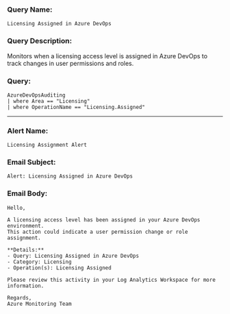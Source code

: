 ### Query Name:  
`Licensing Assigned in Azure DevOps`

### Query Description:  
Monitors when a licensing access level is assigned in Azure DevOps to track changes in user permissions and roles.

### Query:  
```kql
AzureDevOpsAuditing
| where Area == "Licensing"
| where OperationName == "Licensing.Assigned"
```

---

### Alert Name:  
`Licensing Assignment Alert`

### Email Subject:  
`Alert: Licensing Assigned in Azure DevOps`

### Email Body:  
```
Hello,

A licensing access level has been assigned in your Azure DevOps environment.  
This action could indicate a user permission change or role assignment.

**Details:**  
- Query: Licensing Assigned in Azure DevOps  
- Category: Licensing  
- Operation(s): Licensing Assigned

Please review this activity in your Log Analytics Workspace for more information.

Regards,  
Azure Monitoring Team
```
